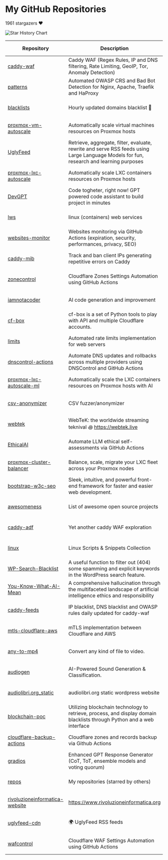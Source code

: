 # My GitHub Repositories

1961 stargazers ❤️

![Star History Chart](https://api.star-history.com/svg?repos=fabriziosalmi/caddy-waf,fabriziosalmi/patterns,fabriziosalmi/blacklists,fabriziosalmi/proxmox-vm-autoscale,fabriziosalmi/UglyFeed,fabriziosalmi/proxmox-lxc-autoscale,fabriziosalmi/DevGPT,fabriziosalmi/lws,fabriziosalmi/websites-monitor,fabriziosalmi/caddy-mib&type=Date&theme=dark)

| Repository | Description | Stars | Forks | Commits | Contributors | Last Update | Avg. Issue Resolution |
|---|---|---|---|---|---|---|---|
| [caddy-waf](https://github.com/fabriziosalmi/caddy-waf) | Caddy WAF (Regex Rules, IP and DNS filtering, Rate Limiting, GeoIP, Tor, Anomaly Detection) | 455 | 16 | 570 | 4 | ![Last Update](https://img.shields.io/static/v1?label=&message=57%20minutes%20ago&color=brightgreen&style=flat-square) | ![Avg. Issue Resolution](https://img.shields.io/static/v1?label=&message=1d%2017h%2030m%202s&color=blue&style=flat-square) |
| [patterns](https://github.com/fabriziosalmi/patterns) | Automated OWASP CRS and Bad Bot Detection for Nginx, Apache, Traefik and HaProxy | 258 | 3 | 261 | 5 | ![Last Update](https://img.shields.io/static/v1?label=&message=5%20days%20ago&color=brightgreen&style=flat-square) | ![Avg. Issue Resolution](https://img.shields.io/static/v1?label=&message=6d%2015h%2039m%2016s&color=blue&style=flat-square) |
| [blacklists](https://github.com/fabriziosalmi/blacklists) | Hourly updated domains blacklist 🚫  | 250 | 14 | 28064 | 4 | ![Last Update](https://img.shields.io/static/v1?label=&message=49%20minutes%20ago&color=brightgreen&style=flat-square) | ![Avg. Issue Resolution](https://img.shields.io/static/v1?label=&message=29d%2014h%205m%2040s&color=blue&style=flat-square) |
| [proxmox-vm-autoscale](https://github.com/fabriziosalmi/proxmox-vm-autoscale) | Automatically scale virtual machines resources on Proxmox hosts | 228 | 14 | 109 | 5 | ![Last Update](https://img.shields.io/static/v1?label=&message=15%20hours%20ago&color=brightgreen&style=flat-square) | ![Avg. Issue Resolution](https://img.shields.io/static/v1?label=&message=16d%206h%208m%2036s&color=blue&style=flat-square) |
| [UglyFeed](https://github.com/fabriziosalmi/UglyFeed) | Retrieve, aggregate, filter, evaluate, rewrite and serve RSS feeds using Large Language Models for fun, research and learning purposes | 224 | 8 | 842 | 3 | ![Last Update](https://img.shields.io/static/v1?label=&message=2%20hours%20ago&color=brightgreen&style=flat-square) | ![Avg. Issue Resolution](https://img.shields.io/static/v1?label=&message=44d%2020h%2047m%2038s&color=blue&style=flat-square) |
| [proxmox-lxc-autoscale](https://github.com/fabriziosalmi/proxmox-lxc-autoscale) | Automatically scale LXC containers resources on Proxmox hosts | 177 | 6 | 630 | 2 | ![Last Update](https://img.shields.io/static/v1?label=&message=15%20hours%20ago&color=brightgreen&style=flat-square) | ![Avg. Issue Resolution](https://img.shields.io/static/v1?label=&message=18d%2013h%2057m%2012s&color=blue&style=flat-square) |
| [DevGPT](https://github.com/fabriziosalmi/DevGPT) | Code togheter, right now! GPT powered code assistant to build project in minutes | 65 | 6 | 37 | 1 | ![Last Update](https://img.shields.io/static/v1?label=&message=6%20hours%20ago&color=brightgreen&style=flat-square) | ![Avg. Issue Resolution](https://img.shields.io/static/v1?label=&message=No%20Issues&color=blue&style=flat-square) |
| [lws](https://github.com/fabriziosalmi/lws) | linux (containers) web services | 57 | 5 | 96 | 2 | ![Last Update](https://img.shields.io/static/v1?label=&message=3%20days%20ago&color=brightgreen&style=flat-square) | ![Avg. Issue Resolution](https://img.shields.io/static/v1?label=&message=No%20Issues&color=blue&style=flat-square) |
| [websites-monitor](https://github.com/fabriziosalmi/websites-monitor) | Websites monitoring via GitHub Actions (expiration, security, performances, privacy, SEO) | 43 | 17 | 779 | 3 | ![Last Update](https://img.shields.io/static/v1?label=&message=17%20hours%20ago&color=brightgreen&style=flat-square) | ![Avg. Issue Resolution](https://img.shields.io/static/v1?label=&message=298d%204h%2023m%2011s&color=blue&style=flat-square) |
| [caddy-mib](https://github.com/fabriziosalmi/caddy-mib) | Track and ban client IPs generating repetitive errors on Caddy | 26 | 3 | 71 | 2 | ![Last Update](https://img.shields.io/static/v1?label=&message=20%20hours%20ago&color=brightgreen&style=flat-square) | ![Avg. Issue Resolution](https://img.shields.io/static/v1?label=&message=No%20Issues&color=blue&style=flat-square) |
| [zonecontrol](https://github.com/fabriziosalmi/zonecontrol) | Cloudflare Zones Settings Automation using GitHub Actions | 25 | 2 | 90 | 2 | ![Last Update](https://img.shields.io/static/v1?label=&message=2%20weeks%20ago&color=brightgreen&style=flat-square) | ![Avg. Issue Resolution](https://img.shields.io/static/v1?label=&message=No%20Issues&color=blue&style=flat-square) |
| [iamnotacoder](https://github.com/fabriziosalmi/iamnotacoder) | AI code generation and improvement | 24 | 1 | 109 | 1 | ![Last Update](https://img.shields.io/static/v1?label=&message=4%20days%20ago&color=brightgreen&style=flat-square) | ![Avg. Issue Resolution](https://img.shields.io/static/v1?label=&message=No%20Issues&color=blue&style=flat-square) |
| [cf-box](https://github.com/fabriziosalmi/cf-box) | cf-box is a set of Python tools to play with API and multiple Cloudflare accounts. | 20 | 3 | 66 | 3 | ![Last Update](https://img.shields.io/static/v1?label=&message=1%20weeks%20ago&color=brightgreen&style=flat-square) | ![Avg. Issue Resolution](https://img.shields.io/static/v1?label=&message=No%20Issues&color=blue&style=flat-square) |
| [limits](https://github.com/fabriziosalmi/limits) | Automated rate limits implementation for web servers | 16 | 2 | 41 | 1 | ![Last Update](https://img.shields.io/static/v1?label=&message=20%20hours%20ago&color=brightgreen&style=flat-square) | ![Avg. Issue Resolution](https://img.shields.io/static/v1?label=&message=No%20Issues&color=blue&style=flat-square) |
| [dnscontrol-actions](https://github.com/fabriziosalmi/dnscontrol-actions) | Automate DNS updates and rollbacks across multiple providers using DNSControl and GitHub Actions | 15 | 3 | 25 | 1 | ![Last Update](https://img.shields.io/static/v1?label=&message=1%20weeks%20ago&color=brightgreen&style=flat-square) | ![Avg. Issue Resolution](https://img.shields.io/static/v1?label=&message=No%20Issues&color=blue&style=flat-square) |
| [proxmox-lxc-autoscale-ml](https://github.com/fabriziosalmi/proxmox-lxc-autoscale-ml) | Automatically scale the LXC containers resources on Proxmox hosts with AI | 13 | 2 | 93 | 3 | ![Last Update](https://img.shields.io/static/v1?label=&message=1%20weeks%20ago&color=brightgreen&style=flat-square) | ![Avg. Issue Resolution](https://img.shields.io/static/v1?label=&message=No%20Issues&color=blue&style=flat-square) |
| [csv-anonymizer](https://github.com/fabriziosalmi/csv-anonymizer) | CSV fuzzer/anonymizer | 10 | 0 | 28 | 1 | ![Last Update](https://img.shields.io/static/v1?label=&message=1%20weeks%20ago&color=brightgreen&style=flat-square) | ![Avg. Issue Resolution](https://img.shields.io/static/v1?label=&message=No%20Issues&color=blue&style=flat-square) |
| [webtek](https://github.com/fabriziosalmi/webtek) | WebTeK: the worldwide streaming teknival ꩜ https://webtek.live | 8 | 4 | 500 | 6 | ![Last Update](https://img.shields.io/static/v1?label=&message=1%20weeks%20ago&color=brightgreen&style=flat-square) | ![Avg. Issue Resolution](https://img.shields.io/static/v1?label=&message=266d%201h%2023m%203s&color=blue&style=flat-square) |
| [EthicalAI](https://github.com/fabriziosalmi/EthicalAI) | Automate LLM ethical self-assessments via GitHub Actions | 6 | 1 | 60 | 2 | ![Last Update](https://img.shields.io/static/v1?label=&message=1%20weeks%20ago&color=brightgreen&style=flat-square) | ![Avg. Issue Resolution](https://img.shields.io/static/v1?label=&message=399d%2013h%2022s&color=blue&style=flat-square) |
| [proxmox-cluster-balancer](https://github.com/fabriziosalmi/proxmox-cluster-balancer) | Balance, scale, migrate your LXC fleet across your Proxmox nodes | 6 | 2 | 21 | 1 | ![Last Update](https://img.shields.io/static/v1?label=&message=3%20weeks%20ago&color=brightgreen&style=flat-square) | ![Avg. Issue Resolution](https://img.shields.io/static/v1?label=&message=No%20Issues&color=blue&style=flat-square) |
| [bootstrap-w3c-seo](https://github.com/fabriziosalmi/bootstrap-w3c-seo) | Sleek, intuitive, and powerful front-end framework for faster and easier web development. | 5 | 2 | 3592 | 257 | ![Last Update](https://img.shields.io/static/v1?label=&message=1%20years%20ago&color=brightgreen&style=flat-square) | ![Avg. Issue Resolution](https://img.shields.io/static/v1?label=&message=No%20Issues&color=blue&style=flat-square) |
| [awesomeness](https://github.com/fabriziosalmi/awesomeness) | List of awesome open source projects | 4 | 0 | 28 | 1 | ![Last Update](https://img.shields.io/static/v1?label=&message=1%20months%20ago&color=brightgreen&style=flat-square) | ![Avg. Issue Resolution](https://img.shields.io/static/v1?label=&message=No%20Issues&color=blue&style=flat-square) |
| [caddy-adf](https://github.com/fabriziosalmi/caddy-adf) | Yet another caddy WAF exploration | 3 | 0 | 100 | 1 | ![Last Update](https://img.shields.io/static/v1?label=&message=3%20days%20ago&color=brightgreen&style=flat-square) | ![Avg. Issue Resolution](https://img.shields.io/static/v1?label=&message=No%20Issues&color=blue&style=flat-square) |
| [linux](https://github.com/fabriziosalmi/linux) | Linux Scripts & Snippets Collection | 3 | 0 | 86 | 1 | ![Last Update](https://img.shields.io/static/v1?label=&message=2%20weeks%20ago&color=brightgreen&style=flat-square) | ![Avg. Issue Resolution](https://img.shields.io/static/v1?label=&message=No%20Issues&color=blue&style=flat-square) |
| [WP-Search-Blacklist](https://github.com/fabriziosalmi/WP-Search-Blacklist) | A useful function to filter out (404) some spamming and explicit keywords in the WordPress search feature. | 3 | 3 | 8 | 1 | ![Last Update](https://img.shields.io/static/v1?label=&message=1%20years%20ago&color=brightgreen&style=flat-square) | ![Avg. Issue Resolution](https://img.shields.io/static/v1?label=&message=No%20Issues&color=blue&style=flat-square) |
| [You-Know-What-AI-Mean](https://github.com/fabriziosalmi/You-Know-What-AI-Mean) | A comprehensive hallucination through the multifaceted landscape of artificial intelligence ethics and responsibility | 3 | 0 | 135 | 2 | ![Last Update](https://img.shields.io/static/v1?label=&message=5%20months%20ago&color=brightgreen&style=flat-square) | ![Avg. Issue Resolution](https://img.shields.io/static/v1?label=&message=No%20Issues&color=blue&style=flat-square) |
| [caddy-feeds](https://github.com/fabriziosalmi/caddy-feeds) | IP blacklist, DNS blacklist and OWASP rules daily updated for caddy-waf | 2 | 0 | 61 | 2 | ![Last Update](https://img.shields.io/static/v1?label=&message=1%20months%20ago&color=brightgreen&style=flat-square) | ![Avg. Issue Resolution](https://img.shields.io/static/v1?label=&message=No%20Issues&color=blue&style=flat-square) |
| [mtls-cloudflare-aws](https://github.com/fabriziosalmi/mtls-cloudflare-aws) | mTLS implementation between Cloudflare and AWS | 2 | 1 | 45 | 1 | ![Last Update](https://img.shields.io/static/v1?label=&message=1%20weeks%20ago&color=brightgreen&style=flat-square) | ![Avg. Issue Resolution](https://img.shields.io/static/v1?label=&message=No%20Issues&color=blue&style=flat-square) |
| [any-to-mp4](https://github.com/fabriziosalmi/any-to-mp4) | Convert any kind of file to video. | 1 | 1 | 147 | 2 | ![Last Update](https://img.shields.io/static/v1?label=&message=6%20months%20ago&color=brightgreen&style=flat-square) | ![Avg. Issue Resolution](https://img.shields.io/static/v1?label=&message=No%20Issues&color=blue&style=flat-square) |
| [audiogen](https://github.com/fabriziosalmi/audiogen) | AI-Powered Sound Generation & Classification. | 1 | 1 | 13 | 1 | ![Last Update](https://img.shields.io/static/v1?label=&message=2%20weeks%20ago&color=brightgreen&style=flat-square) | ![Avg. Issue Resolution](https://img.shields.io/static/v1?label=&message=No%20Issues&color=blue&style=flat-square) |
| [audiolibri.org_static](https://github.com/fabriziosalmi/audiolibri.org_static) | audiolibri.org static wordpress website | 1 | 0 | 17 | 1 | ![Last Update](https://img.shields.io/static/v1?label=&message=1%20years%20ago&color=brightgreen&style=flat-square) | ![Avg. Issue Resolution](https://img.shields.io/static/v1?label=&message=No%20Issues&color=blue&style=flat-square) |
| [blockchain-poc](https://github.com/fabriziosalmi/blockchain-poc) | Utilizing blockchain technology to retrieve, process, and display domain blacklists through Python and a web interface | 1 | 0 | 16 | 1 | ![Last Update](https://img.shields.io/static/v1?label=&message=2%20weeks%20ago&color=brightgreen&style=flat-square) | ![Avg. Issue Resolution](https://img.shields.io/static/v1?label=&message=506d%201h%2059m%2041s&color=blue&style=flat-square) |
| [cloudflare-backup-actions](https://github.com/fabriziosalmi/cloudflare-backup-actions) | Cloudflare zones and records backup via Github Actions | 1 | 1 | 12 | 1 | ![Last Update](https://img.shields.io/static/v1?label=&message=2%20weeks%20ago&color=brightgreen&style=flat-square) | ![Avg. Issue Resolution](https://img.shields.io/static/v1?label=&message=538d%205h%206m%2011s&color=blue&style=flat-square) |
| [gradios](https://github.com/fabriziosalmi/gradios) | Enhanced GPT Response Generator (CoT, ToT, ensemble models and voting quorum) | 1 | 0 | 5 | 1 | ![Last Update](https://img.shields.io/static/v1?label=&message=2%20weeks%20ago&color=brightgreen&style=flat-square) | ![Avg. Issue Resolution](https://img.shields.io/static/v1?label=&message=No%20Issues&color=blue&style=flat-square) |
| [repos](https://github.com/fabriziosalmi/repos) | My repositories (starred by others) | 1 | 0 | 410 | 2 | ![Last Update](https://img.shields.io/static/v1?label=&message=6%20minutes%20ago&color=brightgreen&style=flat-square) | ![Avg. Issue Resolution](https://img.shields.io/static/v1?label=&message=No%20Issues&color=blue&style=flat-square) |
| [rivoluzioneinformatica-website](https://github.com/fabriziosalmi/rivoluzioneinformatica-website) | https://www.rivoluzioneinformatica.org | 1 | 0 | 41 | 1 | ![Last Update](https://img.shields.io/static/v1?label=&message=5%20months%20ago&color=brightgreen&style=flat-square) | ![Avg. Issue Resolution](https://img.shields.io/static/v1?label=&message=No%20Issues&color=blue&style=flat-square) |
| [uglyfeed-cdn](https://github.com/fabriziosalmi/uglyfeed-cdn) | 🌍 UglyFeed RSS feeds | 1 | 0 | 630 | 2 | ![Last Update](https://img.shields.io/static/v1?label=&message=16%20hours%20ago&color=brightgreen&style=flat-square) | ![Avg. Issue Resolution](https://img.shields.io/static/v1?label=&message=No%20Issues&color=blue&style=flat-square) |
| [wafcontrol](https://github.com/fabriziosalmi/wafcontrol) | Cloudflare WAF Settings Automation using GitHub Actions | 1 | 1 | 59 | 1 | ![Last Update](https://img.shields.io/static/v1?label=&message=1%20months%20ago&color=brightgreen&style=flat-square) | ![Avg. Issue Resolution](https://img.shields.io/static/v1?label=&message=No%20Issues&color=blue&style=flat-square) |
